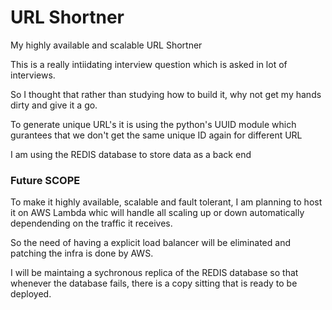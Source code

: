 # URL Shortner
My highly available and scalable URL Shortner

This is a really intiidating interview question which is asked in lot of interviews.

So I thought that rather than studying how to build it, why not get my hands dirty and give it a go.

To generate unique URL's it is using the python's UUID module which gurantees that we don't get the same unique ID again for different URL

I am using the REDIS database to store data as a back end 


### Future SCOPE
To make it highly available, scalable and fault tolerant, I am planning to host it on AWS Lambda whic will handle all scaling up or down automatically dependending on the traffic it receives. 

So the need of having a explicit load balancer will be eliminated and patching the infra is done by AWS.

I will be maintaing a sychronous replica of the REDIS database so that whenever the database fails, there is a copy sitting that is ready to be deployed.


